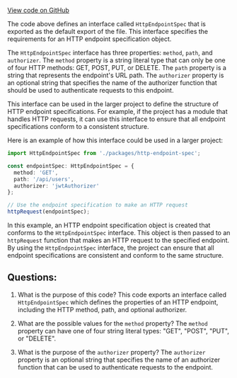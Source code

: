 [View code on GitHub](https://github.com/gaerongsalon/blog/serverless/lib/functions/HttpEndpointSpec.ts)

The code above defines an interface called `HttpEndpointSpec` that is exported as the default export of the file. This interface specifies the requirements for an HTTP endpoint specification object. 

The `HttpEndpointSpec` interface has three properties: `method`, `path`, and `authorizer`. The `method` property is a string literal type that can only be one of four HTTP methods: GET, POST, PUT, or DELETE. The `path` property is a string that represents the endpoint's URL path. The `authorizer` property is an optional string that specifies the name of the authorizer function that should be used to authenticate requests to this endpoint.

This interface can be used in the larger project to define the structure of HTTP endpoint specifications. For example, if the project has a module that handles HTTP requests, it can use this interface to ensure that all endpoint specifications conform to a consistent structure. 

Here is an example of how this interface could be used in a larger project:

```typescript
import HttpEndpointSpec from './packages/http-endpoint-spec';

const endpointSpec: HttpEndpointSpec = {
  method: 'GET',
  path: '/api/users',
  authorizer: 'jwtAuthorizer'
};

// Use the endpoint specification to make an HTTP request
httpRequest(endpointSpec);
```

In this example, an HTTP endpoint specification object is created that conforms to the `HttpEndpointSpec` interface. This object is then passed to an `httpRequest` function that makes an HTTP request to the specified endpoint. By using the `HttpEndpointSpec` interface, the project can ensure that all endpoint specifications are consistent and conform to the same structure.
## Questions: 
 1. What is the purpose of this code?
   This code exports an interface called `HttpEndpointSpec` which defines the properties of an HTTP endpoint, including the HTTP method, path, and optional authorizer.

2. What are the possible values for the `method` property?
   The `method` property can have one of four string literal types: "GET", "POST", "PUT", or "DELETE".

3. What is the purpose of the `authorizer` property?
   The `authorizer` property is an optional string that specifies the name of an authorizer function that can be used to authenticate requests to the endpoint.